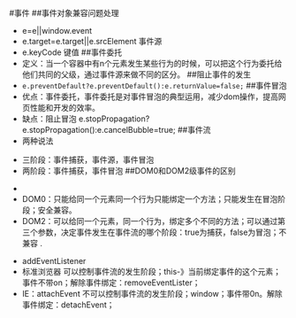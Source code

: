 #事件
##事件对象兼容问题处理
+ e=e||window.event
+ e.target=e.target||e.srcElement 事件源
+ e.keyCode 键值
##事件委托
+ 定义：当一个容器中有n个元素发生某些行为的时候，可以把这个行为委托给他们共同的父级，通过事件源来做不同的区分。
##阻止事件的发生
+ ```e.preventDefault?e.preventDefault():e.returnValue=false;```
##事件冒泡
+ 优点：事件委托，事件委托是对事件冒泡的典型运用，减少dom操作，提高网页性能和开发的效率。
+ 缺点：阻止冒泡 e.stopPropagation?e.stopPropagation():e.cancelBubble=true;
##事件流
+ 两种说法
 - 三阶段：事件捕获，事件源，事件冒泡
 - 两阶段：事件捕获，事件冒泡
##DOM0和DOM2级事件的区别
+ 
+ DOM0：只能给同一个元素同一个行为只能绑定一个方法；只能发生在冒泡阶段；安全兼容。
+ DOM2：可以给同一个元素，同一个行为，绑定多个不同的方法；可以通过第三个参数，决定事件发生在事件流的哪个阶段：true为捕获，false为冒泡；不兼容 .
 - addEventListener 
 - 标准浏览器  可以控制事件流的发生阶段；this-》当前绑定事件的这个元素；事件不带on；解除事件绑定：removeEventLister；
 - IE：attachEvent  不可以控制事件流的发生阶段；window；事件带0n。解除事件绑定：detachEvent；

